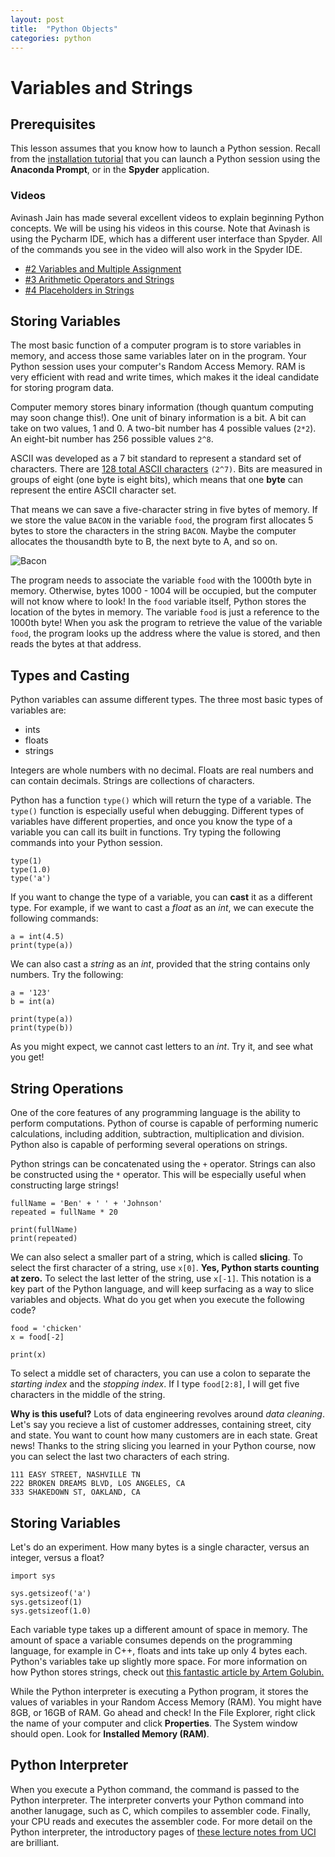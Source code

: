 ```yaml
---
layout: post
title:  "Python Objects"
categories: python
---
```


# Variables and Strings

## Prerequisites

This lesson assumes that you know how to launch a Python session. Recall from the [installation tutorial](Installation.md) that you can launch a Python session using the **Anaconda Prompt**, or in the **Spyder** application.

### **Videos**

Avinash Jain has made several excellent videos to explain beginning Python concepts. We will be using his videos in this course. Note that Avinash is using the Pycharm IDE, which has a different user interface than Spyder. All of the commands you see in the video will also work in the Spyder IDE.

* [#2 Variables and Multiple Assignment](https://www.youtube.com/watch?v=1W228rb267o&list=PLB5jA40tNf3scN7gwpDOx0gBm-otmXVoz&index=2)
* [#3 Arithmetic Operators and Strings](https://www.youtube.com/watch?v=oKSn-yOrXgU&list=PLB5jA40tNf3scN7gwpDOx0gBm-otmXVoz&index=3)
* [#4 Placeholders in Strings](https://www.youtube.com/watch?v=LGlne-Ac7k8&list=PLB5jA40tNf3scN7gwpDOx0gBm-otmXVoz&index=4)

## Storing Variables

The most basic function of a computer program is to store variables in memory, and access those same variables later on in the program. Your Python session uses your computer's Random Access Memory. RAM is very efficient with read and write times, which makes it the ideal candidate for storing program data.

Computer memory stores binary information (though quantum computing may soon change this!). One unit of binary information is a bit. A bit can take on two values, 1 and 0. A two-bit number has 4 possible values (`2*2`). An eight-bit number has 256 possible values `2^8`.

ASCII was developed as a 7 bit standard to represent a standard set of characters. There are [128 total ASCII characters](http://www.asciitable.com/) `(2^7)`. Bits are measured in groups of eight (one byte is eight bits), which means that one **byte** can represent the entire ASCII character set.

That means we can save a five-character string in five bytes of memory. If we store the value `BACON` in the variable `food`, the program first allocates 5 bytes to store the characters in the string `BACON`. Maybe the computer allocates the thousandth byte to B, the next byte to A, and so on.

![Bacon](https://github.com/bdjohnson529/Intro-To-Python/blob/master/src/images/bacon.png "Bacon")

The program needs to associate the variable `food` with the 1000th byte in memory. Otherwise, bytes 1000 - 1004 will be occupied, but the computer will not know where to look! In the `food` variable itself, Python stores the location of the bytes in memory. The variable `food` is just a reference to the 1000th byte! When you ask the program to retrieve the value of the variable `food`, the program looks up the address where the value is stored, and then reads the bytes at that address.

## Types and Casting

Python variables can assume different types. The three most basic types of variables are:

* ints
* floats
* strings

Integers are whole numbers with no decimal. Floats are real numbers and can contain decimals. Strings are collections of characters.

Python has a function `type()` which will return the type of a variable. The `type()` function is especially useful when debugging. Different types of variables have different properties, and once you know the type of a variable you can call its built in functions. Try typing the following commands into your Python session.

```
type(1)
type(1.0)
type('a')
```

If you want to change the type of a variable, you can **cast** it as a different type. For example, if we want to cast a *float* as an *int*, we can execute the following commands:

```
a = int(4.5)
print(type(a))
```

We can also cast a *string* as an *int*, provided that the string contains only numbers. Try the following:

```
a = '123'
b = int(a)

print(type(a))
print(type(b))
```

As you might expect, we cannot cast letters to an *int*. Try it, and see what you get!

## String Operations

One of the core features of any programming language is the ability to perform computations. Python of course is capable of performing numeric calculations, including addition, subtraction, multiplication and division. Python also is capable of performing several operations on strings.

Python strings can be concatenated using the `+` operator. Strings can also be constructed using the `*` operator. This will be especially useful when constructing large strings!

```
fullName = 'Ben' + ' ' + 'Johnson'
repeated = fullName * 20

print(fullName)
print(repeated)
```

We can also select a smaller part of a string, which is called **slicing**. To select the first character of a string, use `x[0]`. **Yes, Python starts counting at zero.** To select the last letter of the string, use `x[-1]`. This notation is a key part of the Python language, and will keep surfacing as a way to slice variables and objects. What do you get when you execute the following code? 

```
food = 'chicken'
x = food[-2]

print(x)
```

To select a middle set of characters, you can use a colon to separate the *starting index* and the *stopping index*. If I type `food[2:8]`, I will get five characters in the middle of the string.

**Why is this useful?** Lots of data engineering revolves around *data cleaning*. Let's say you recieve a list of customer addresses, containing street, city and state. You want to count how many customers are in each state. Great news! Thanks to the string slicing you learned in your Python course, now you can select the last two characters of each string.

```
111 EASY STREET, NASHVILLE TN
222 BROKEN DREAMS BLVD, LOS ANGELES, CA
333 SHAKEDOWN ST, OAKLAND, CA
```
## Storing Variables



Let's do an experiment. How many bytes is a single character, versus an integer, versus a float?

```
import sys

sys.getsizeof('a')
sys.getsizeof(1)
sys.getsizeof(1.0)
```

Each variable type takes up a different amount of space in memory. The amount of space a variable consumes depends on the programming language, for example in C++, floats and ints take up only 4 bytes each. Python's variables take up slightly more space. For more information on how Python stores strings, check out [this fantastic article by Artem Golubin.](https://rushter.com/blog/python-strings-and-memory/)

While the Python interpreter is executing a Python program, it stores the values of variables in your Random Access Memory (RAM). You might have 8GB, or 16GB of RAM. Go ahead and check! In the File Explorer, right click the name of your computer and click **Properties**. The System window should open. Look for **Installed Memory (RAM)**.


## Python Interpreter

When you execute a Python command, the command is passed to the Python interpreter. The interpreter converts your Python command into another lanugage, such as C, which compiles to assembler code. Finally, your CPU reads and executes the assembler code. For more detail on the Python interpreter, the introductory pages of [these lecture notes from UCI](https://www.ics.uci.edu/~brgallar/week9_3.html) are brilliant.